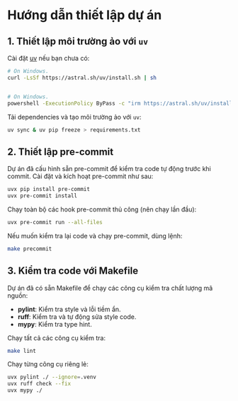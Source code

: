 # Hướng dẫn thiết lập dự án

## 1. Thiết lập môi trường ảo với `uv`

Cài đặt [uv](https://github.com/astral-sh/uv) nếu bạn chưa có:
```bash
# On Windows.
curl -LsSf https://astral.sh/uv/install.sh | sh


# On Windows.
powershell -ExecutionPolicy ByPass -c "irm https://astral.sh/uv/install.ps1 | iex"

```

Tải dependencies và tạo môi trường ảo với `uv`:
```bash
uv sync & uv pip freeze > requirements.txt
```

## 2. Thiết lập pre-commit

Dự án đã cấu hình sẵn pre-commit để kiểm tra code tự động trước khi commit.
Cài đặt và kích hoạt pre-commit như sau:

```bash
uvx pip install pre-commit
uvx pre-commit install
```

Chạy toàn bộ các hook pre-commit thủ công (nên chạy lần đầu):

```bash
uvx pre-commit run --all-files
```

Nếu muốn kiểm tra lại code và chạy pre-commit, dùng lệnh:

```bash
make precommit
```

## 3. Kiểm tra code với Makefile
Dự án đã có sẵn Makefile để chạy các công cụ kiểm tra chất lượng mã nguồn:
- **pylint**: Kiểm tra style và lỗi tiềm ẩn.
- **ruff**: Kiểm tra và tự động sửa style code.
- **mypy**: Kiểm tra type hint.

Chạy tất cả các công cụ kiểm tra:
```bash
make lint
```

Chạy từng công cụ riêng lẻ:
```bash
uvx pylint ./ --ignore=.venv
uvx ruff check --fix
uvx mypy ./
```

